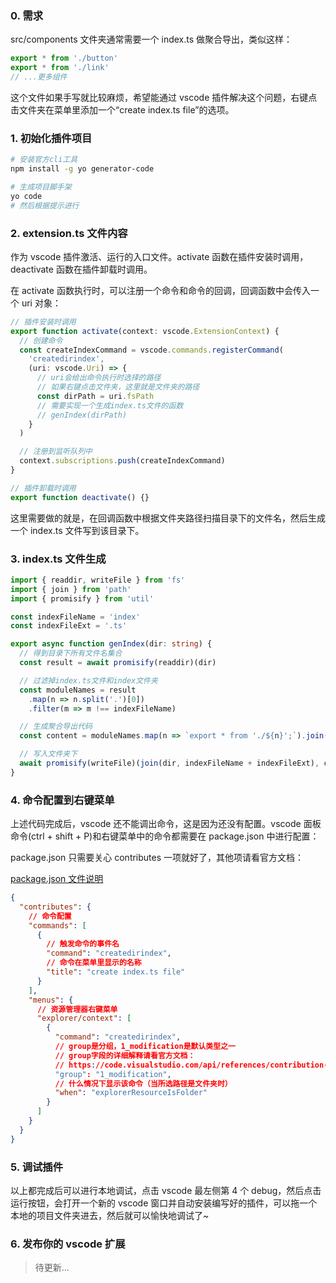### 0. 需求

src/components 文件夹通常需要一个 index.ts 做聚合导出，类似这样：

```ts
export * from './button'
export * from './link'
// ...更多组件
```

这个文件如果手写就比较麻烦，希望能通过 vscode 插件解决这个问题，右键点击文件夹在菜单里添加一个“create index.ts file”的选项。

### 1. 初始化插件项目

```bash
# 安装官方cli工具
npm install -g yo generator-code

# 生成项目脚手架
yo code
# 然后根据提示进行
```

### 2. extension.ts 文件内容

作为 vscode 插件激活、运行的入口文件。activate 函数在插件安装时调用，deactivate 函数在插件卸载时调用。

在 activate 函数执行时，可以注册一个命令和命令的回调，回调函数中会传入一个 uri 对象：

```ts
// 插件安装时调用
export function activate(context: vscode.ExtensionContext) {
  // 创建命令
  const createIndexCommand = vscode.commands.registerCommand(
    'createdirindex',
    (uri: vscode.Uri) => {
      // uri会给出命令执行时选择的路径
      // 如果右键点击文件夹，这里就是文件夹的路径
      const dirPath = uri.fsPath
      // 需要实现一个生成index.ts文件的函数
      // genIndex(dirPath)
    }
  )

  // 注册到监听队列中
  context.subscriptions.push(createIndexCommand)
}

// 插件卸载时调用
export function deactivate() {}
```

这里需要做的就是，在回调函数中根据文件夹路径扫描目录下的文件名，然后生成一个 index.ts 文件写到该目录下。

### 3. index.ts 文件生成

```ts
import { readdir, writeFile } from 'fs'
import { join } from 'path'
import { promisify } from 'util'

const indexFileName = 'index'
const indexFileExt = '.ts'

export async function genIndex(dir: string) {
  // 得到目录下所有文件名集合
  const result = await promisify(readdir)(dir)

  // 过滤掉index.ts文件和index文件夹
  const moduleNames = result
    .map(n => n.split('.')[0])
    .filter(m => m !== indexFileName)

  // 生成聚合导出代码
  const content = moduleNames.map(n => `export * from './${n}';`).join('\n')

  // 写入文件夹下
  await promisify(writeFile)(join(dir, indexFileName + indexFileExt), content)
}
```

### 4. 命令配置到右键菜单

上述代码完成后，vscode 还不能调出命令，这是因为还没有配置。vscode 面板命令(ctrl + shift + P)和右键菜单中的命令都需要在 package.json 中进行配置：

package.json 只需要关心 contributes 一项就好了，其他项请看官方文档：

[package.json 文件说明](https://code.visualstudio.com/api/references/extension-manifest)

```json
{
  "contributes": {
    // 命令配置
    "commands": [
      {
        // 触发命令的事件名
        "command": "createdirindex",
        // 命令在菜单里显示的名称
        "title": "create index.ts file"
      }
    ],
    "menus": {
      // 资源管理器右键菜单
      "explorer/context": [
        {
          "command": "createdirindex",
          // group是分组，1_modification是默认类型之一
          // group字段的详细解释请看官方文档：
          // https://code.visualstudio.com/api/references/contribution-points#Sorting-of-groups
          "group": "1_modification",
          // 什么情况下显示该命令（当所选路径是文件夹时）
          "when": "explorerResourceIsFolder"
        }
      ]
    }
  }
}
```

### 5. 调试插件

以上都完成后可以进行本地调试，点击 vscode 最左侧第 4 个 debug，然后点击运行按钮，会打开一个新的 vscode 窗口并自动安装编写好的插件，可以拖一个本地的项目文件夹进去，然后就可以愉快地调试了~

### 6. 发布你的 vscode 扩展

> 待更新...
